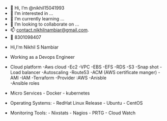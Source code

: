 - 👋 Hi, I’m @nikhil15041993
- 👀 I’m interested in ...
- 🌱 I’m currently learning ...
- 💞️ I’m looking to collaborate on ...
- 📫 contact.nikhilnambiar@gmail.com.
- :calling: 8301098407

<!---
nikhil15041993/nikhil15041993 is a ✨ special ✨ repository because its `README.md` (this file) appears on your GitHub profile.
You can click the Preview link to take a look at your changes.
--->
- Hi,I'm Nikhil S Nambiar
- Working as a Devops Engineer

- Cloud platform
        -Aws cloud
          -Ec2
          -VPC
          -EBS
          -EFS
          -RDS
          -S3
          -Snap shot
          -Load balancer
          -Autoscaling
          -Route53
          -ACM (AWS certificate manger)
          -AMI
          -IAM
       -Terraform
          -Provider :AWS
       -Anisble   
          -Ansible roles
- Micro Services
       - Docker
       - kubernetes
      

-  Operating Systems:
        - RedHat Linux Release
        - Ubuntu
        - CentOS

-  Monitoring Tools:
        - Nixstats
        - Nagios
        - PRTG
        - Cloud Watch
        
